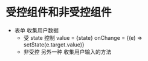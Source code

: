 # 受控组件和非受控组件

- 表单 收集用户数据
  - 受 state 控制
    value = {state} onChange = {(e) => setState(e.target.value)}
  - 非受控
  另外一种 收集用户输入的方法
